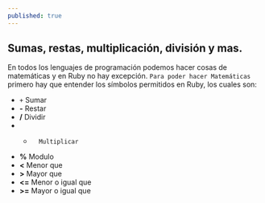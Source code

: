 ```yaml
---
published: true
---
```

## Sumas, restas, multiplicación, división y mas.

En todos los lenguajes de programación podemos hacer cosas de matemáticas y en Ruby no hay excepción. `Para poder hacer Matemáticas` primero hay que entender los símbolos permitidos en Ruby, los cuales son:

- `+`   Sumar
- **-**   Restar 
- **/**   Dividir
- *       Multiplicar
- **%**   Modulo
- **<**   Menor que
- **>**   Mayor que
- **<=**  Menor o igual que
- **>=**  Mayor o igual que
